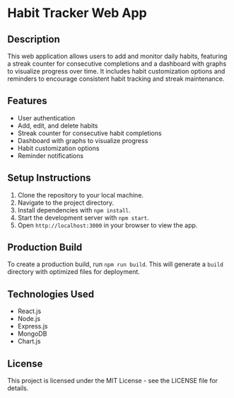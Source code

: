 # Habit Tracker Web App

## Description

This web application allows users to add and monitor daily habits, featuring a streak counter for consecutive completions and a dashboard with graphs to visualize progress over time. It includes habit customization options and reminders to encourage consistent habit tracking and streak maintenance.

## Features

- User authentication
- Add, edit, and delete habits
- Streak counter for consecutive habit completions
- Dashboard with graphs to visualize progress
- Habit customization options
- Reminder notifications

## Setup Instructions

1. Clone the repository to your local machine.
2. Navigate to the project directory.
3. Install dependencies with `npm install`.
4. Start the development server with `npm start`.
5. Open `http://localhost:3000` in your browser to view the app.

## Production Build

To create a production build, run `npm run build`. This will generate a `build` directory with optimized files for deployment.

## Technologies Used

- React.js
- Node.js
- Express.js
- MongoDB
- Chart.js

## License

This project is licensed under the MIT License - see the LICENSE file for details.